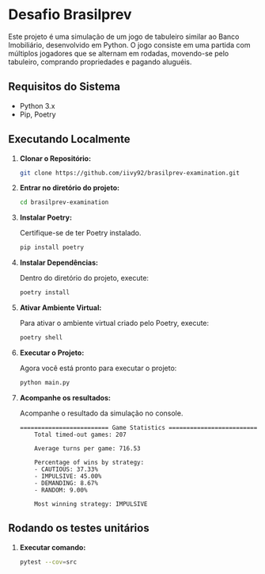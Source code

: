 # Desafio Brasilprev

Este projeto é uma simulação de um jogo de tabuleiro similar ao Banco Imobiliário, desenvolvido em Python. O jogo consiste em uma partida com múltiplos jogadores que se alternam em rodadas, movendo-se pelo tabuleiro, comprando propriedades e pagando aluguéis.


## Requisitos do Sistema

- Python 3.x
- Pip, Poetry

## Executando Localmente

1. **Clonar o Repositório:**

    ```bash
    git clone https://github.com/iivy92/brasilprev-examination.git
    ```

2. **Entrar no diretório do projeto:**

    ```bash
    cd brasilprev-examination
    ```

3. **Instalar Poetry:**

    Certifique-se de ter Poetry instalado. 

    ```bash
    pip install poetry
    ```
4. **Instalar Dependências:**

    Dentro do diretório do projeto, execute:

    ```bash
    poetry install
    ```

5. **Ativar Ambiente Virtual:**

    Para ativar o ambiente virtual criado pelo Poetry, execute:

    ```bash
    poetry shell
    ```

5. **Executar o Projeto:**

    Agora você está pronto para executar o projeto:

    ```bash
    python main.py
    ```

6. **Acompanhe os resultados:**

    Acompanhe o resultado da simulação no console.
    ```
    ========================= Game Statistics =========================
        Total timed-out games: 207

        Average turns per game: 716.53

        Percentage of wins by strategy:
        - CAUTIOUS: 37.33%
        - IMPULSIVE: 45.00%
        - DEMANDING: 8.67%
        - RANDOM: 9.00%

        Most winning strategy: IMPULSIVE

    ```


## Rodando os testes unitários

1. **Executar comando:**

    ```bash
    pytest --cov=src
    ```
